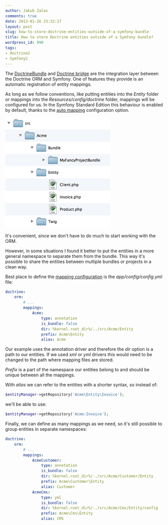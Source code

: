 ```yaml
---
author: Jakub Zalas
comments: true
date: 2013-01-26 23:32:17
layout: post
slug: how-to-store-doctrine-entities-outside-of-a-symfony-bundle
title: How to store Doctrine entities outside of a Symfony bundle?
wordpress_id: 990
tags:
- doctrine2
- Symfony2
---
```


The [DoctrineBundle](https://github.com/doctrine/DoctrineBundle) and [Doctrine bridge](https://github.com/symfony/symfony/tree/master/src/Symfony/Bridge/Doctrine) are the integration layer between the Doctrine ORM and Symfony. One of features they provide is an automatic registration of entity mappings.

As long as we follow conventions, like putting entities into the _Entity_ folder or mappings into the _Resources/config/doctrine_ folder, mappings will be configured for us. In the Symfony Standard Edition this behaviour is enabled by default, thanks to the [auto mapping](http://symfony.com/doc/current/reference/configuration/doctrine.html#configuration-overview) configuration option.

<div class="text-center">
    <a href="http://zalas.eu/uploads/wp/2013/01/entities.png"><img src="/uploads/wp/2013/01/entities.png" title="Entities" alt="Entities" class="img-responsive" /></a>
</div>

It's convenient, since we don't have to do much to start working with the ORM.

However, in some situations I found it better to put the entities in a more general namespace to separate them from the bundle. This way it's possible to share the entities between multiple bundles or projects in a clean way.

Best place to define the [mapping configuration](http://symfony.com/doc/current/reference/configuration/doctrine.html#mapping-configuration) is the _app/config/config.yml_ file:

    
```yaml
doctrine:
    orm:
        # ...
        mappings:
            Acme:
                type: annotation
                is_bundle: false
                dir: %kernel.root_dir%/../src/Acme/Entity
                prefix: Acme\Entity
                alias: Acme
```


Our example uses the annotation driver and therefore the _dir_ option is a path to our entities. If we used _xml_ or _yml_ drivers this would need to be changed to the path where mapping files are stored.

_Prefix_ is a part of the namespace our entities belong to and should be unique between all the mappings.

With _alias_ we can refer to the entities with a shorter syntax, so instead of:

    
```php
$entityManager->getRepository('Acme\Entity\Invoice');
```


we'll be able to use:

    
```php
$entityManager->getRepository('Acme:Invoice');
```


Finally, we can define as many mappings as we need, so it's still possible to group entities in separate namespaces:

    
```yaml
doctrine:
    orm:
        # ...
        mappings:
            AcmeCustomer:
                type: annotation
                is_bundle: false
                dir: %kernel.root_dir%/../src/Acme/Customer/Entity
                prefix: Acme\Customer\Entity
                alias: Customer
            AcmeCms:
                type: yml
                is_bundle: false
                dir: %kernel.root_dir%/../src/Acme/Cms/Entity/config
                prefix: Acme\Cms\Entity
                alias: CMS
```

